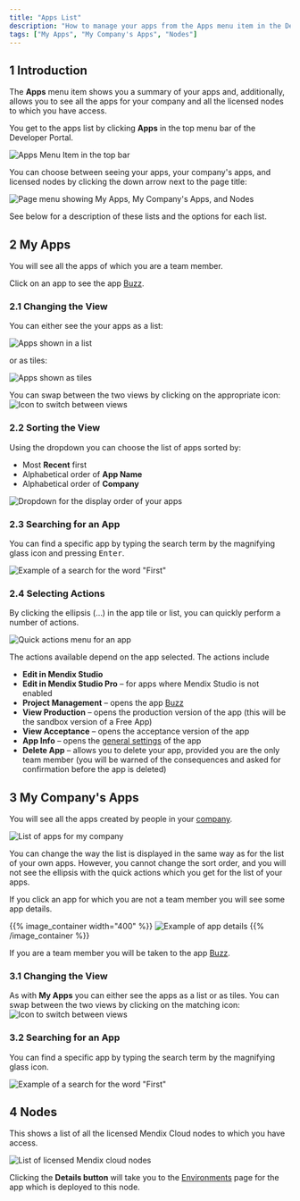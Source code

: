 ```yaml
---
title: "Apps List"
description: "How to manage your apps from the Apps menu item in the Developer Portal"
tags: ["My Apps", "My Company's Apps", "Nodes"]
---
```


## 1 Introduction

The **Apps** menu item shows you a summary of your apps and, additionally, allows you to see all the apps for your company and all the licensed nodes to which you have access.

You get to the apps list by clicking **Apps** in the top menu bar of the Developer Portal.

![Apps Menu Item in the top bar](attachments/apps-menu-item.png)

You can choose between seeing your apps, your company's apps, and licensed nodes by clicking the down arrow next to the page title:

![Page menu showing My Apps, My Company's Apps, and Nodes](attachments/apps-page-menu.png)

See below for a description of these lists and the options for each list.

## 2 My Apps

You will see all the apps of which you are a team member.

Click on an app to see the app [Buzz](/developerportal/collaborate/buzz).

### 2.1 Changing the View

You can either see the your apps as a list:

![Apps shown in a list](attachments/apps-list.png)

or as tiles:

![Apps shown as tiles](attachments/apps-tiles.png)

You can swap between the two views by clicking on the appropriate icon: ![Icon to switch between views](attachments/view-switch.png)

### 2.2 Sorting the View

Using the dropdown you can choose the list of apps sorted by:

* Most **Recent** first
* Alphabetical order of **App Name**
* Alphabetical order of **Company**

![Dropdown for the display order of your apps](attachments/sort-dropdown.png)

### 2.3 Searching for an App

You can find a specific app by typing the search term by the magnifying glass icon and pressing <kbd>Enter</kbd>.

![Example of a search for the word "First"](attachments/search-apps.png)

### 2.4 Selecting Actions

By clicking the ellipsis (…) in the app tile or list, you can quickly perform a number of actions.

![Quick actions menu for an app](attachments/quick-action-menu.png)

The actions available depend on the app selected. The actions include

* **Edit in Mendix Studio**
* **Edit in Mendix Studio Pro** – for apps where Mendix Studio is not enabled
* **Project Management** – opens the app [Buzz](/developerportal/collaborate/buzz)
* **View Production** – opens the production version of the app (this will be the sandbox version of a Free App)
* **View Acceptance** – opens the acceptance version of the app
* **App Info** – opens the [general settings](/developerportal/settings/general-settings) of the app
* **Delete App** – allows you to delete your app, provided you are the only team member (you will be warned of the consequences and asked for confirmation before the app is deleted)

## 3 My Company's Apps

You will see all the apps created by people in your [company](/developerportal/company-app-roles/index).

![List of apps for my company](attachments/company-apps-list.png)

You can change the way the list is displayed in the same way as for the list of your own apps. However, you cannot change the sort order, and you will not see the ellipsis with the quick actions which you get for the list of your apps.

If you click an app for which you are not a team member you will see some app details.

{{% image_container width="400" %}}
![Example of app details](attachments/app-details.png)
{{% /image_container %}}

If you are a team member you will be taken to the app [Buzz](/developerportal/collaborate/buzz).

### 3.1 Changing the View

As with **My Apps** you can either see the apps as a list or as tiles. You can swap between the two views by clicking on the matching icon: ![Icon to switch between views](attachments/view-switch.png)

### 3.2 Searching for an App

You can find a specific app by typing the search term by the magnifying glass icon.

![Example of a search for the word "First"](attachments/search-company-apps.png)

## 4 Nodes

This shows a list of all the licensed Mendix Cloud nodes to which you have access.

![List of licensed Mendix cloud nodes](attachments/nodes-list.png)

Clicking the **Details button** will take you to the [Environments](/developerportal/deploy/environments) page for the app which is deployed to this node.
